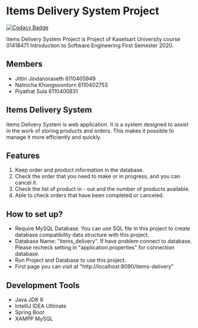 # Items Delivery System Project

[![Codacy Badge](https://api.codacy.com/project/badge/Grade/27423b640c6246238e045f7b3c402d04)](https://app.codacy.com/gh/tintin3274/items-delivery?utm_source=github.com&utm_medium=referral&utm_content=tintin3274/items-delivery&utm_campaign=Badge_Grade)

Items Delivery System Project is Project of Kasetsart University course 01418471 Introduction to Software Engineering First Semester 2020.

## Members 
 - Jittin Jindanoraseth 6110405949
 - Natnicha Khongsoontorn 6110402753
 - Piyathat Sula 6110400831


## Items Delivery System
Items Delivery System is web application. It is a system designed to assist in the work of storing products and orders. This makes it possible to manage it more efficiently and quickly.


## Features
1. Keep order and product information in the database.
2. Check the order that you need to make or in progress, and you can cancel it.
3. Check the list of product in - out and the number of products available.
4. Able to check orders that have been completed or canceled.


## How to set up?
 - Require MySQL Database. You can use SQL file in this project to create database compatibility data structure with this project.
 - Database Name: "items_delivery". If have problem connect to database. Please recheck setting in "application.properties" for connection database.
 - Run Project and Database to use this project.
 - First page you can visit at "http://localhost:8090/items-delivery"
 
 
## Development Tools
 - Java JDK 8
 - IntelliJ IDEA Ultimate
 - Spring Boot 
 - XAMPP MySQL
 
